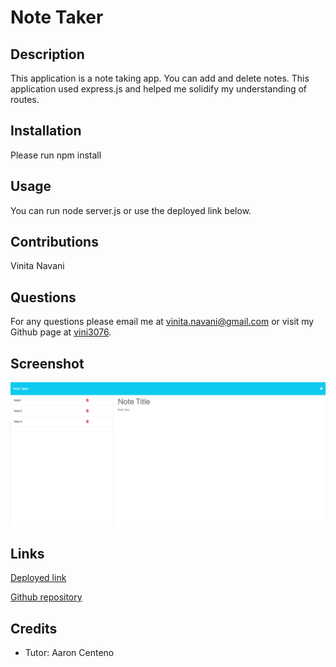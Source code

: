 # Note Taker

## Description
This application is a note taking app. You can add and delete notes. This application used express.js and helped me solidify my understanding of routes.

## Installation
Please run npm install

## Usage
You can run node server.js or use the deployed link below.

## Contributions
Vinita Navani
  
## Questions
For any questions please email me at vinita.navani@gmail.com or visit my Github page at [vini3076](https://github.com/vini3076).

## Screenshot

![Screenshot for project](./public/assets/images/screencapture-note-taker-vn-6ebf1fab3cae-herokuapp-notes-2023-08-26-23_14_54.png)



## Links

[Deployed link](https://note-taker-vn-6ebf1fab3cae.herokuapp.com/notes)
 
[Github repository](https://github.com/vini3076/Note-Taker)


## Credits
 - Tutor: Aaron Centeno

